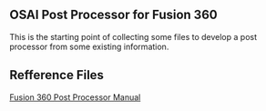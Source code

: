 OSAI Post Processor for Fusion 360
--------

This is the starting point of collecting some files to develop a post processor from some existing information.

Refference Files
------
[Fusion 360 Post Processor Manual](
https://cam.autodesk.com/posts/posts/guides/Post%20Processor%20Training%20Guide.pdf)

